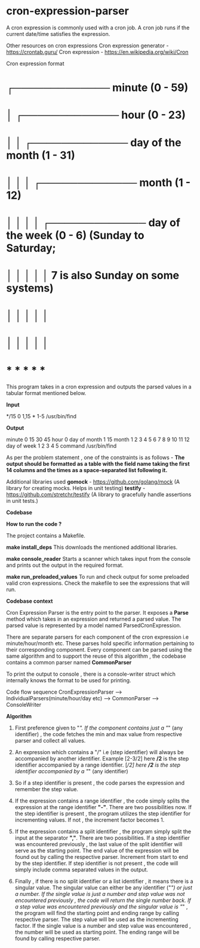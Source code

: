 # cron-expression-parser

A cron expression is commonly used with a cron job.
A cron job runs if the current date/time satisfies the expression.

Other resources on cron expressions
Cron expression generator - https://crontab.guru/
Cron expression - https://en.wikipedia.org/wiki/Cron

Cron expression format 

# ┌───────────── minute (0 - 59)
# │ ┌───────────── hour (0 - 23)
# │ │ ┌───────────── day of the month (1 - 31)
# │ │ │ ┌───────────── month (1 - 12)
# │ │ │ │ ┌───────────── day of the week (0 - 6) (Sunday to Saturday;
# │ │ │ │ │                                   7 is also Sunday on some systems)
# │ │ │ │ │
# │ │ │ │ │
# * * * * * <command to execute>

This program takes in a cron expression and outputs the parsed values in a tabular format mentioned below.

**Input**

*/15 0 1,15 * 1-5 /usr/bin/find

**Output**

minute              0 15 30 45
hour                0
day of month        1 15
month               1 2 3 4 5 6 7 8 9 10 11 12
day of week         1 2 3 4 5
command             /usr/bin/find

As per the problem statement , one of the constraints is as follows - 
**The output should be formatted as a table with the field name taking the first 14 columns and the times as a space-separated list following it.**

Additional libraries used
**gomock**  - https://github.com/golang/mock (A library for creating mocks. Helps in unit testing)
**testify** - https://github.com/stretchr/testify (A library to gracefully handle assertions in unit tests.)

**Codebase**

**How to run the code ?**

The project contains a Makefile.

**make install_deps**
This downloads the mentioned additional libraries.

**make console_reader**
Starts a scanner which takes input from the console and prints out the output in the required format.

**make run_preloaded_values**
To run and check output for some preloaded valid cron expressions. Check the makefile to see the expressions that will run.


**Codebase context**

Cron Expression Parser is the entry point to the parser.
It exposes a **Parse** method which takes in an expression and returned a parsed value.
The parsed value is represented by a model named ParsedCronExpression.

There are separate parsers for each component of the cron expression i.e minute/hour/month etc.
These parses hold specific information pertaining to their corresponding component.
Every component can be parsed using the same algorithm and to support the reuse of this algorithm , the codebase contains a common parser named **CommonParser**

To print the output to console , there is a console-writer struct which internally knows the format to be used for printing.

Code flow sequence
CronExpressionParser --> IndividualParsers(minute/hour/day etc) --> CommonParser --> ConsoleWriter

**Algorithm**

1. First preference given to "*".
   If the component contains just a "*" (any identifier) , the code fetches the min and max value from respective parser and collect all values.

2. An expression which contains a "/" i.e (step identifier) will always be accompanied by another identifier.
   Example [2-3/2] here **/2** is the step identifier accompanied by a range identifier.
   [*/2] here **/2** is the step identifier accompanied by a "*" (any identifier)

3. So if a step identifier is present , the code parses the expression and remember the step value.

4. If the expression contains a range identifier , the code simply splits the expression at the range identifier **"-"**.
   There are two possibilities now. If the step identifier is present , the program utilizes the step identifier for incrementing values.
   If not , the increment factor becomes 1.

5. If the expression contains a split identifier , the program simply split the input at the separator **","**.
   There are two possibilities. If a step identifier was encountered previously , the last value of the split identifier will serve as the starting point.
   The end value of the expression will be found out by calling the respective parser. Increment from start to end by the step identifier.
   If step identifier is not present , the code will simply include comma separated values in the output.

6. Finally , if there is no split identifier or a list identifier , it means there is a singular value.
   The singular value can either be any identifier ("*") or just a number.
   If the single value is just a number and step value was not encountered previously , the code will return the single number back.
   If a step value was encountered previously and the singular value is "*" , the program will find the starting point and ending range by calling respective parser.
   The step value will be used as the incrementing factor.
   If the single value is a number and step value was encountered , the number will be used as starting point. The ending range will be found by calling respective parser.


